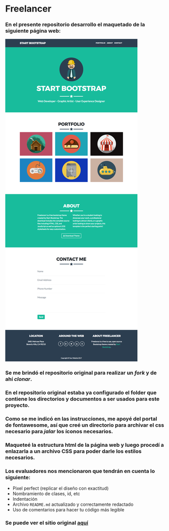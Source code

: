 # Freelancer

### En el presente repositorio desarrollo el maquetado de la siguiente página web:

![Freelancer Website](assets/docs/fullpage.png)

### Se me brindó el repositorio original para realizar un _fork_ y de ahí _clonar_.

### En el repositorio original estaba ya configurado el folder que contiene los directorios y documentos a ser usados para este proyecto.

### Como se me indicó en las instrucciones, me apoyé del portal de fontawesome, así que creé un directorio para archivar el css necesario para _jalar_ los íconos necesarios.

### Maqueteé la estructura html de la página web y luego procedí a enlazarla a un archivo CSS para poder darle los estilos necesarios.

### Los evaluadores nos mencionaron que tendrán en cuenta lo siguiente:

* Pixel perfect (replicar el diseño con exactitud)
* Nombramiento de clases, id, etc
* Indentación
* Archivo `README.md` actualizado y correctamente redactado
* Uso de comentarios para hacer tu código más legible

### Se puede ver el sitio original [aquí](https://blackrockdigital.github.io/startbootstrap-freelancer/)
  
